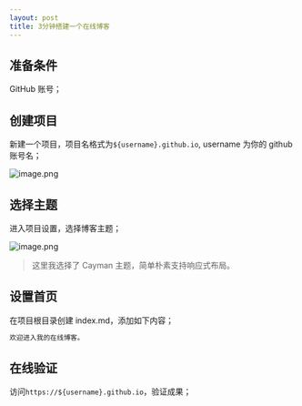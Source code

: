 ```yaml
---
layout: post 
title: 3分钟搭建一个在线博客
---
```

## 准备条件

GitHub 账号；

## 创建项目

新建一个项目，项目名格式为`${username}.github.io`, username 为你的 github 账号名；

![image.png](https://ae03.alicdn.com/kf/Hbc5d8ca2fb894b25a630e6e39722fc21O.png)

## 选择主题

进入项目设置，选择博客主题；

![image.png](https://ae05.alicdn.com/kf/Hcfeb3a4816e146248e36b9930c4ce53bi.png)

> 这里我选择了 Cayman 主题，简单朴素支持响应式布局。

## 设置首页

在项目根目录创建 index.md，添加如下内容；

```markdown
欢迎进入我的在线博客。
```

## 在线验证

访问`https://${username}.github.io`，验证成果；

